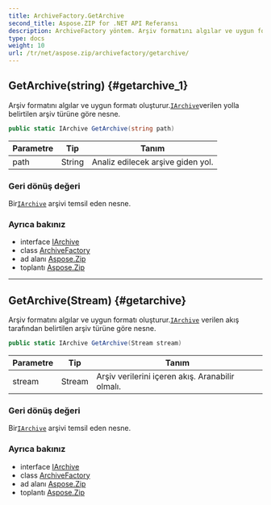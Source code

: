 ```yaml
---
title: ArchiveFactory.GetArchive
second_title: Aspose.ZIP for .NET API Referansı
description: ArchiveFactory yöntem. Arşiv formatını algılar ve uygun formatı oluşturur.IArchiveverilen yolla belirtilen arşiv türüne göre nesne.
type: docs
weight: 10
url: /tr/net/aspose.zip/archivefactory/getarchive/
---
```

## GetArchive(string) {#getarchive_1}

Arşiv formatını algılar ve uygun formatı oluşturur.[`IArchive`](../../iarchive/)verilen yolla belirtilen arşiv türüne göre nesne.

```csharp
public static IArchive GetArchive(string path)
```

| Parametre | Tip | Tanım |
| --- | --- | --- |
| path | String | Analiz edilecek arşive giden yol. |

### Geri dönüş değeri

Bir[`IArchive`](../../iarchive/) arşivi temsil eden nesne.

### Ayrıca bakınız

* interface [IArchive](../../iarchive/)
* class [ArchiveFactory](../)
* ad alanı [Aspose.Zip](../../archivefactory/)
* toplantı [Aspose.Zip](../../../)

---

## GetArchive(Stream) {#getarchive}

Arşiv formatını algılar ve uygun formatı oluşturur.[`IArchive`](../../iarchive/) verilen akış tarafından belirtilen arşiv türüne göre nesne.

```csharp
public static IArchive GetArchive(Stream stream)
```

| Parametre | Tip | Tanım |
| --- | --- | --- |
| stream | Stream | Arşiv verilerini içeren akış. Aranabilir olmalı. |

### Geri dönüş değeri

Bir[`IArchive`](../../iarchive/) arşivi temsil eden nesne.

### Ayrıca bakınız

* interface [IArchive](../../iarchive/)
* class [ArchiveFactory](../)
* ad alanı [Aspose.Zip](../../archivefactory/)
* toplantı [Aspose.Zip](../../../)


